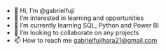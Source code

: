 - 👋 Hi, I’m @gabrielfuji
- 👀 I’m interested in learning and opportunities
- 🌱 I’m currently learning SQL, Python and Power BI
- 💞️ I’m looking to collaborate on any projects
- 📫 How to reach me gabrielfujihara21@gmail.com

<!---
gabrielfuji/gabrielfuji is a ✨ special ✨ repository because its `README.md` (this file) appears on your GitHub profile.
You can click the Preview link to take a look at your changes.
--->
